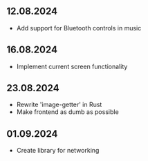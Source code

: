 ## 12.08.2024
- Add support for Bluetooth controls in music

## 16.08.2024
- Implement current screen functionality

## 23.08.2024
- Rewrite 'image-getter' in Rust
- Make frontend as dumb as possible

## 01.09.2024
- Create library for networking
